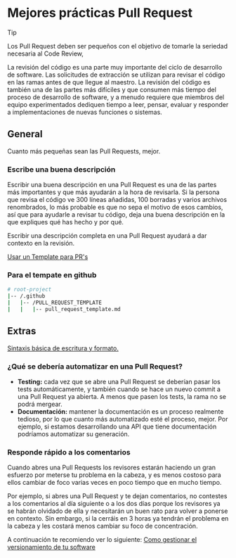 # Mejores prácticas Pull Request

> [!TIP]
> Los Pull Request deben ser pequeños con el objetivo de tomarle la seriedad necesaria al Code Review,

La revisión del código es una parte muy importante del ciclo de desarrollo de software. Las solicitudes de extracción se utilizan para revisar el código en las ramas antes de que llegue al maestro. La revisión del código es también una de las partes más difíciles y que consumen más tiempo del proceso de desarrollo de software, y a menudo requiere que miembros del equipo experimentados dediquen tiempo a leer, pensar, evaluar y responder a implementaciones de nuevas funciones o sistemas.

## General

Cuanto más pequeñas sean las Pull Requests, mejor.

### Escribe una buena descripción

Escribir una buena descripción en una Pull Request es una de las partes más importantes y que más ayudarán a la hora de revisarla. Si la persona que revisa el código ve 300 líneas añadidas, 100 borradas y varios archivos renombrados, lo más probable es que no sepa el motivo de esos cambios, así que para ayudarle a revisar tu código, deja una buena descripción en la que expliques qué has hecho y por qué.

Escribir una descripción completa en una Pull Request ayudará a dar contexto en la revisión.

[Usar un Template para PR's](PULL_REQUEST_TEMPLATE/pull_request_template.md)

### Para el tempate en github

```bash
# root-project
|-- /.github
|   |-- /PULL_REQUEST_TEMPLATE
|   |   |-- pull_request_template.md
```

## Extras
[Sintaxis básica de escritura y formato.
](https://docs.github.com/en/get-started/writing-on-github/getting-started-with-writing-and-formatting-on-github/basic-writing-and-formatting-syntax#referencing-issues-and-pull-requests)


### ¿Qué se debería automatizar en una Pull Request?

- **Testing:** cada vez que se abre una Pull Request se deberían pasar los tests automáticamente, y también cuando se hace un nuevo commit a una Pull Request ya abierta. A menos que pasen los tests, la rama no se podrá mergear.
- **Documentación:** mantener la documentación es un proceso realmente tedioso, por lo que cuanto más automatizado esté el proceso, mejor. Por ejemplo, si estamos desarrollando una API que tiene documentación podríamos automatizar su generación.

### Responde rápido a los comentarios

Cuando abres una Pull Requests los revisores estarán haciendo un gran esfuerzo por meterse tu problema en la cabeza, y es menos costoso para ellos cambiar de foco varias veces en poco tiempo que en mucho tiempo.

Por ejemplo, si abres una Pull Request y te dejan comentarios, no contestes a los comentarios al día siguiente o a los dos días porque los revisores ya se habrán olvidado de ella y necesitarán un buen rato para volver a ponerse en contexto. Sin embargo, si la cerráis en 3 horas ya tendrán el problema en la cabeza y les costará menos cambiar su foco de concentración.

A continuación te recomiendo ver lo siguiente: [Como gestionar el versionamiento de tu software](/versionamiento-semantico/semver.md)

